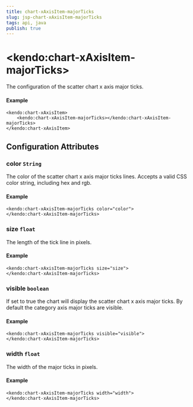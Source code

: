 ```yaml
---
title: chart-xAxisItem-majorTicks
slug: jsp-chart-xAxisItem-majorTicks
tags: api, java
publish: true
---
```


# \<kendo:chart-xAxisItem-majorTicks\>

The configuration of the scatter chart x axis major ticks.

#### Example
    <kendo:chart-xAxisItem>
        <kendo:chart-xAxisItem-majorTicks></kendo:chart-xAxisItem-majorTicks>
    </kendo:chart-xAxisItem>

## Configuration Attributes

### color `String`

The color of the scatter chart x axis major ticks lines. Accepts a valid CSS color string, including hex and rgb.

#### Example
    <kendo:chart-xAxisItem-majorTicks color="color">
    </kendo:chart-xAxisItem-majorTicks>

### size `float`

The length of the tick line in pixels.

#### Example
    <kendo:chart-xAxisItem-majorTicks size="size">
    </kendo:chart-xAxisItem-majorTicks>

### visible `boolean`

If set to true the chart will display the scatter chart x axis major ticks. By default the category axis major ticks are visible.

#### Example
    <kendo:chart-xAxisItem-majorTicks visible="visible">
    </kendo:chart-xAxisItem-majorTicks>

### width `float`

The width of the major ticks in pixels.

#### Example
    <kendo:chart-xAxisItem-majorTicks width="width">
    </kendo:chart-xAxisItem-majorTicks>


